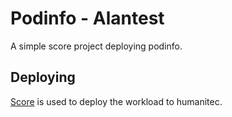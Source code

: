 # Podinfo - Alantest

A simple score project deploying podinfo.

## Deploying

[Score](https://score.dev/) is used to deploy the workload to humanitec.
